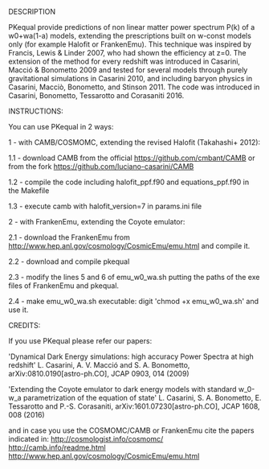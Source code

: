 DESCRIPTION

PKequal provide predictions of non linear matter power spectrum P(k) of a w0+wa(1-a) models, extending the prescriptions built on w-const models only (for example Halofit or FrankenEmu). This technique was inspired by Francis, Lewis & Linder 2007, who had shown the efficiency at z=0. The extension of the method for every redshift was introduced in Casarini, Macció & Bonometto 2009 and tested for several models through purely gravitational simulations in Casarini 2010, and including baryon physics in Casarini, Macciò, Bonometto, and Stinson 2011. The code was introduced in Casarini, Bonometto, Tessarotto and Corasaniti 2016.


INSTRUCTIONS:

You can use PKequal in 2 ways:

1 - with CAMB/COSMOMC, extending the revised Halofit (Takahashi+ 2012):

1.1 - download CAMB from the official https://github.com/cmbant/CAMB or from the fork https://github.com/luciano-casarini/CAMB

1.2 - compile the code including halofit_ppf.f90 and equations_ppf.f90 in the Makefile

1.3 - execute camb with halofit_version=7 in params.ini file

2 - with FrankenEmu, extending the Coyote emulator:

2.1 - download the FrankenEmu from http://www.hep.anl.gov/cosmology/CosmicEmu/emu.html and compile it.

2.2 - download and compile pkequal

2.3 - modify the lines 5 and 6 of emu_w0_wa.sh putting the paths of the exe files of FrankenEmu and pkequal.

2.4 - make emu_w0_wa.sh executable: digit 'chmod +x emu_w0_wa.sh' and use it.


CREDITS:

If you use PKequal please refer our papers:

'Dynamical Dark Energy simulations: high accuracy Power Spectra at high redshift' 
L. Casarini, A. V. Macció and S. A. Bonometto, 
arXiv:0810.0190[astro-ph.CO], JCAP 0903, 014 (2009)

'Extending the Coyote emulator to dark energy models with standard w_0-w_a parametrization of the equation of state' 
L. Casarini, S. A. Bonometto, E. Tessarotto and P.-S. Corasaniti, 
arXiv:1601.07230[astro-ph.CO], JCAP 1608, 008 (2016) 

and in case you use the COSMOMC/CAMB or FrankenEmu cite the papers indicated in: 
http://cosmologist.info/cosmomc/ 
http://camb.info/readme.html 
http://www.hep.anl.gov/cosmology/CosmicEmu/emu.html
